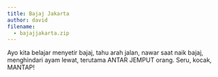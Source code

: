 ```yaml
---
title: Bajaj Jakarta
author: david
filename:
  - bajajjakarta.zip
---
```

Ayo kita belajar menyetir bajaj, tahu arah jalan, nawar saat naik bajaj, menghindari ayam lewat, terutama ANTAR JEMPUT orang. Seru, kocak, MANTAP!
